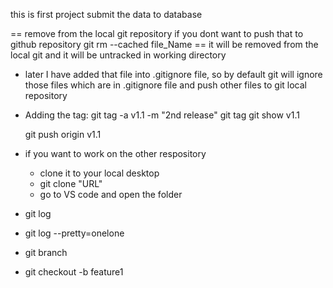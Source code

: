 this is first project
submit the data to database

== remove from the local git repository if you dont want to push that to github repository
git rm --cached file_Name
== it will be removed from the local git and it will be untracked in working directory

- later I have added that file into .gitignore file, so by default git will ignore those files which are in .gitignore file and push other files to git local repository

- Adding the tag:
  git tag -a v1.1 -m "2nd release"
  git tag
  git show v1.1

  git push origin v1.1

- if you want to work on the other respository

  - clone it to your local desktop
  - git clone "URL"
  - go to VS code and open the folder

- git log
- git log --pretty=onelone

- git branch
- git checkout -b feature1

